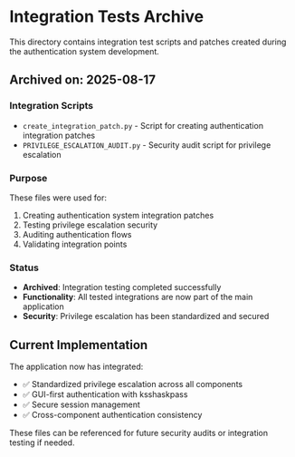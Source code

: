 # Integration Tests Archive

This directory contains integration test scripts and patches created during the authentication system development.

## Archived on: 2025-08-17

### Integration Scripts

- `create_integration_patch.py` - Script for creating authentication integration patches
- `PRIVILEGE_ESCALATION_AUDIT.py` - Security audit script for privilege escalation

### Purpose

These files were used for:

1. Creating authentication system integration patches
2. Testing privilege escalation security
3. Auditing authentication flows
4. Validating integration points

### Status

- **Archived**: Integration testing completed successfully
- **Functionality**: All tested integrations are now part of the main application
- **Security**: Privilege escalation has been standardized and secured

## Current Implementation

The application now has integrated:

- ✅ Standardized privilege escalation across all components
- ✅ GUI-first authentication with ksshaskpass
- ✅ Secure session management
- ✅ Cross-component authentication consistency

These files can be referenced for future security audits or integration testing if needed.

